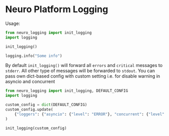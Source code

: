 # Neuro Platform Logging

Usage:

```python
from neuro_logging import init_logging
import logging

init_logging()

logging.info("Some info")
```

By default `init_logging()` will forward all `errors` and `critical` messages to `stderr`. All other type of messages will be forwarded to `stdout`.
You can pass own dict-based config with custom setting i.e. for disable warning in asyncio and concurrent

```python
from neuro_logging import init_logging, DEFAULT_CONFIG
import logging

custom_config = dict(DEFAULT_CONFIG)
custom_config.update(
	{"loggers": {"asyncio": {"level": "ERROR"}, "concurrent": {"level": "ERROR"}}}
)

init_logging(custom_config)
```
